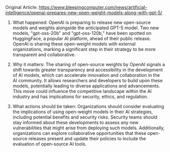 Original Article: https://www.bleepingcomputer.com/news/artificial-intelligence/openai-prepares-new-open-weight-models-along-with-gpt-5/

1) What happened: OpenAI is preparing to release new open-source models and weights alongside the anticipated GPT-5 model. Two new models, "gpt-oss-20b" and "gpt-oss-120b," have been spotted on HuggingFace, a popular AI platform, ahead of their public release. OpenAI is sharing these open-weight models with external organizations, marking a significant step in their strategy to be more transparent and collaborative.

2) Why it matters: The sharing of open-source weights by OpenAI signals a shift towards greater transparency and accessibility in the development of AI models, which can accelerate innovation and collaboration in the AI community. It allows researchers and developers to build upon these models, potentially leading to diverse applications and advancements. This move could influence the competitive landscape within the AI industry and has implications for security, ethics, and regulation.

3) What actions should be taken: Organizations should consider evaluating the implications of using open-weight models in their AI strategies, including potential benefits and security risks. Security teams should stay informed about these developments to assess any new vulnerabilities that might arise from deploying such models. Additionally, organizations can explore collaborative opportunities that these open-source releases present and update their policies to include the evaluation of open-source AI tools.